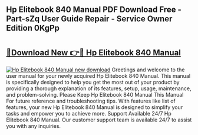 ## Hp Elitebook 840 Manual PDF Download Free - Part-sZq User Guide Repair - Service Owner Edition 0KgPp

# <h2><a href="http://cf20543.oget.top/?id=Hp+Elitebook+840+Manual">🔗Download New 👉🔴 Hp Elitebook 840 Manual</a></h2>

[![Hp Elitebook 840 Manual new download](https://i.imgur.com/5g1atiW.png)](http://cf20543.oget.top/?id=Hp+Elitebook+840+Manual)
Greetings and welcome to the user manual for your newly acquired Hp Elitebook 840 Manual. This manual is specifically designed to help you get the most out of your product by providing a thorough explanation of its features, setup, usage, maintenance, and problem-solving. Please Keep Hp Elitebook 840 Manual This Manual For future reference and troubleshooting tips. With features like list of features, your new Hp Elitebook 840 Manual is designed to simplify your tasks and empower you to achieve more. Support Available 24/7 Hp Elitebook 840 Manual. Our customer support team is available 24/7 to assist you with any inquiries.
